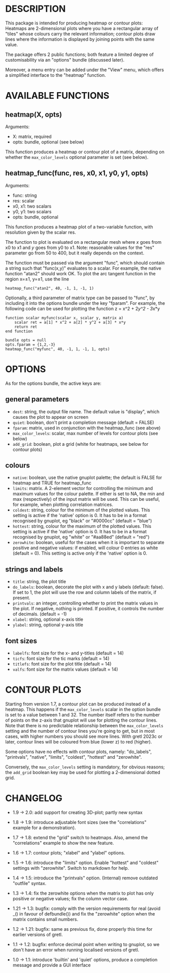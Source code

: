 # DESCRIPTION

This package is intended for producing heatmap or contour plots:
Heatmaps are 2-dimensional plots where you have a rectangular array of
"tiles" whose colours carry the relevant information; contour plots
draw lines where the information is displayed by joining points with
the same value.

The package offers 2 public functions; both feature a limited degree
of customisability via an "options" bundle (discussed later).

Moreover, a menu entry can be added under the "View" menu, which
offers a simplified interface to the "heatmap" function.

# AVAILABLE FUNCTIONS

## heatmap(X, opts)

Arguments:
- X: matrix, required
- opts: bundle, optional (see below)

This function produces a heatmap or contour plot of a matrix,
depending on whether the `max_color_levels` optional parameter is set (see
below).

## heatmap_func(func, res, x0, x1, y0, y1, opts)

Arguments:
- func: string
- res: scalar
- x0, x1: two scalars
- y0, y1: two scalars
- opts: bundle, optional

This function produces a heatmap plot of a two-variable function, with
resolution given by the scalar res.

The function to plot is evaluated on a rectangular mesh where *x* goes
from x0 to x1 and *y* goes from y0 to x1. Note: reasonable values for
the "res" parameter go from 50 to 400, but it really depends on the
context.

The function must be passed via the argument "func", which should
contain a string such that "func(x,y)" evaluates to a scalar. For
example, the native function "atan2" should work OK. To plot the
arc tangent function in the region x=±1, y=±1, use the line

```
heatmap_func("atan2", 40, -1, 1, -1, 1)
```

Optionally, a third parameter of matrix type can be passed to "func",
by including it into the options bundle under the key "fparam". For
example, the following code can be used for plotting the function
z = x^2 + 2*y^2 - 3*x*y

```
function scalar myfunc(scalar x, scalar y, matrix a)
	scalar ret = a[1] * x^2 + a[2] * y^2 + a[3] * x*y
	return ret
end function

bundle opts = null
opts.fparam = {1,2,-3}
heatmap_func("myfunc", 40, -1, 1, -1, 1, opts)
```

# OPTIONS

As for the options bundle, the active keys are:

## general parameters

- `dest`: string, the output file name. The default value is "display",
  which causes the plot to appear on screen
- `quiet`: boolean, don't print a completion message (default = FALSE)
- `fparam`: matrix, used in conjunction with the heatmap_func (see above)
- `max_color_levels`: scalar, max number of levels for contour plots (see below)
- `add_grid`: boolean, plot a grid (white for heatmaps, see below for
  contour plots)

## colours

- `native`: boolean, use the native gnuplot palette; the default is
  FALSE for heatmap and TRUE for heatmap_func
- `limits`: matrix. A 2-element vector for controlling the minimum and
  maximum values for the colour palette. If either is set to NA, the
  min and max (respectively) of the input matrix will be used. This
  can be useful, for example, when plotting correlation matrices.
- `coldest`: string, colour for the minimum of the plotted values. This
  setting is active if the 'native' option is 0. It has to be in a
  format recognised by gnuplot, eg "black" or "#0000cc" (default =
  "blue")
- `hottest`: string, colour for the maximum of the plotted values. This
  setting is active if the 'native' option is 0. It has to be in a
  format recognised by gnuplot, eg "white" or "#aa88ed" (default =
  "red")
- `zerowhite`: boolean, useful for the cases when it is important to
  separate positive and negative values: if enabled, will colour 0
  entries as white (default = 0). This setting is active only if the
  'native' option is 0.

## strings and labels

- `title`: string, the plot title
- `do_labels`: boolean, decorate the plot with x and y labels (default:
  false). If set to 1, the plot will use the row and column labels of
  the matrix, if present.
- `printvals`: an integer, controlling whether to print the matrix
  values in the plot. If negative, nothing is printed. If positive, it
  controls the number of decimals. (default = -1)
- `xlabel`: string, optional x-axis title
- `ylabel`: string, optional y-axis title

## font sizes

- `labelfs`: font size for the x- and y-titles (default = 14)
- `ticfs`: font size for the tic marks (default = 14)
- `titlefs`: font size for the plot title (default = 14)
- `valfs`: font size for the matrix values (default = 14)

# CONTOUR PLOTS

Starting from version 1.7, a contour plot can be produced instead of a
heatmap. This happens if the `max_color_levels` scalar in the option bundle is
set to a value between 1 and 32. The number itself refers to the
number of points on the z-axis that gnuplot will use for plotting the
contour lines. Note that there is no predictable relationship between
the `max_color_levels` setting and the number of contour lines you're going to
get, but in most cases, with higher numbers you should see more
lines. With gretl 2023c or later, contour lines will be coloured from
blue (lower z) to red (higher).

Some options have no effects with contour plots, namely: "do_labels",
"printvals", "native", "limits", "coldest", "hottest" and
"zerowhite".

Conversely, the `max_color_levels` setting is mandatory, for obvious reasons;
the `add_grid` boolean key may be used for plotting a 2-dimensional dotted
grid.

# CHANGELOG
* 1.9 -> 2.0: add support for creating 3D-plot; partly new syntax

* 1.8 -> 1.9: introduce adjustable font sizes (see the "correlations" example for a demonstration).
* 1.7 -> 1.8: extend the "grid" switch to heatmaps. Also, amend the "correlations" example to show the new feature.
* 1.6 -> 1.7: contour plots; "xlabel" and "ylabel" options.
* 1.5 -> 1.6: introduce the "limits" option. Enable "hottest" and "coldest" settings with "zerowhite". Switch to markdown for help.
* 1.4 -> 1.5: introduce the "printvals" option. (Internal) remove outdated "outfile" syntax.
* 1.3 -> 1.4: fix the zerowhite options when the matrix to plot has only positive or negative values; fix the column vector case.
* 1.21 -> 1.3: bugfix: comply with the version requirements for real (avoid _() in favour of defbundle()) and fix the "zerowhite" option when the matrix contains small numbers.
* 1.2 -> 1.21: bugfix: same as previous fix, done properly this time for earlier versions of gretl.
* 1.1 -> 1.2: bugfix: enforce decimal point when writing to gnuplot, so we don't have an error when running localised versions of gretl.
* 1.0 -> 1.1: introduce 'builtin' and 'quiet' options, produce a completion message and provide a GUI interface

